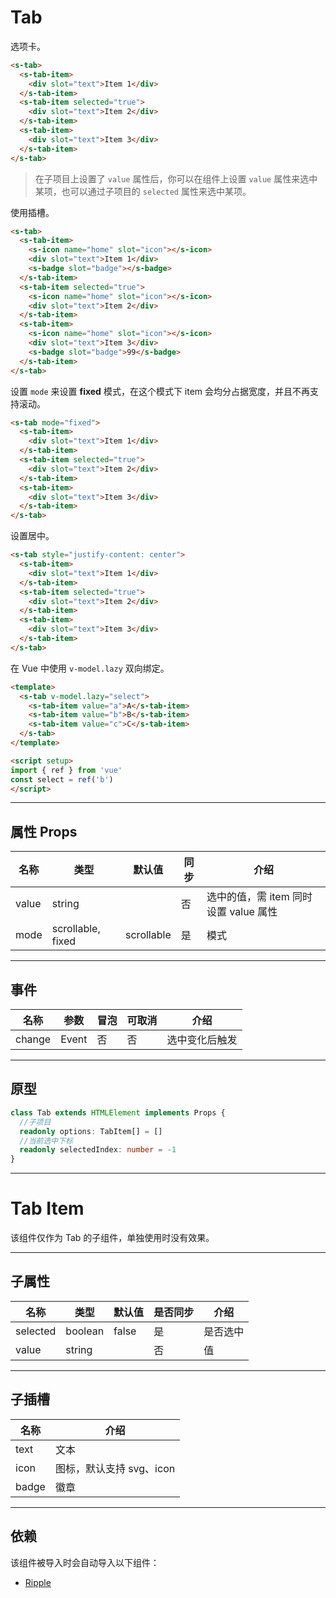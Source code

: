 # Tab

选项卡。

```html preview
<s-tab>
  <s-tab-item>
    <div slot="text">Item 1</div>
  </s-tab-item>
  <s-tab-item selected="true">
    <div slot="text">Item 2</div>
  </s-tab-item>
  <s-tab-item>
    <div slot="text">Item 3</div>
  </s-tab-item>
</s-tab>
```

> 在子项目上设置了 `value` 属性后，你可以在组件上设置 `value` 属性来选中某项，也可以通过子项目的 `selected` 属性来选中某项。

使用插槽。

```html preview
<s-tab>
  <s-tab-item>
    <s-icon name="home" slot="icon"></s-icon>
    <div slot="text">Item 1</div>
    <s-badge slot="badge"></s-badge>
  </s-tab-item>
  <s-tab-item selected="true">
    <s-icon name="home" slot="icon"></s-icon>
    <div slot="text">Item 2</div>
  </s-tab-item>
  <s-tab-item>
    <s-icon name="home" slot="icon"></s-icon>
    <div slot="text">Item 3</div>
    <s-badge slot="badge">99</s-badge>
  </s-tab-item>
</s-tab>
```

设置 `mode` 来设置 **fixed** 模式，在这个模式下 item 会均分占据宽度，并且不再支持滚动。

```html preview
<s-tab mode="fixed">
  <s-tab-item>
    <div slot="text">Item 1</div>
  </s-tab-item>
  <s-tab-item selected="true">
    <div slot="text">Item 2</div>
  </s-tab-item>
  <s-tab-item>
    <div slot="text">Item 3</div>
  </s-tab-item>
</s-tab>
```


设置居中。

```html preview
<s-tab style="justify-content: center">
  <s-tab-item>
    <div slot="text">Item 1</div>
  </s-tab-item>
  <s-tab-item selected="true">
    <div slot="text">Item 2</div>
  </s-tab-item>
  <s-tab-item>
    <div slot="text">Item 3</div>
  </s-tab-item>
</s-tab>
```

在 Vue 中使用 `v-model.lazy` 双向绑定。

```html
<template>
  <s-tab v-model.lazy="select">
    <s-tab-item value="a">A</s-tab-item>
    <s-tab-item value="b">B</s-tab-item>
    <s-tab-item value="c">C</s-tab-item>
  </s-tab>
</template>

<script setup>
import { ref } from 'vue'
const select = ref('b')
</script>
```

---

## 属性 Props

| 名称  | 类型               | 默认值     | 同步 | 介绍                                |
| ----- | ----------------- | ---------- | --- | ----------------------------------- |
| value | string            |            | 否  | 选中的值，需 item 同时设置 value 属性 |
| mode  | scrollable, fixed | scrollable | 是  | 模式                                |

---

## 事件

| 名称   | 参数   | 冒泡 | 可取消 | 介绍          |
| ------ |------ |------|------ |-------------- |
| change | Event | 否   | 否     | 选中变化后触发 |

---

## 原型

```ts
class Tab extends HTMLElement implements Props {
  //子项目
  readonly options: TabItem[] = []
  //当前选中下标
  readonly selectedIndex: number = -1
}
```

---

# Tab Item

该组件仅作为 Tab 的子组件，单独使用时没有效果。

---

## 子属性

| 名称     | 类型     | 默认值 | 是否同步 | 介绍          |
| -------- | ------- | ------ | ------- | ------------- |
| selected | boolean | false  | 是      | 是否选中       |
| value    | string  |        | 否      | 值            |

---

## 子插槽

| 名称  | 介绍                      |
| ----- | ------------------------ |
| text  | 文本                     |
| icon  | 图标，默认支持 svg、icon  |
| badge | 徽章                     |

---

## 依赖

该组件被导入时会自动导入以下组件：

- [Ripple](./ripple)